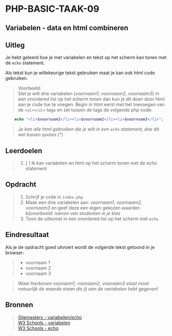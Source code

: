 # PHP-BASIC-TAAK-09
## Variabelen - data en html combineren
## Uitleg
Je hebt geleerd hoe je met variabelen en tekst op het scherm kan tonen met de `echo` statement. 
>
Als tekst kun je willekeurige tekst gebruiken maat je kan ook html code gebruiken.

>Voorbeeld:  
Stel je wilt drie variabelen (_voornaam1_, _voornaam2_, _voornaam3_) in een onordered list op het scherm tonen dan kun je dit doen door html aan je code toe te voegen. Begin in html eerst met het toevoegen van de `<ul></ul>` tags
en zet tussen de tags de volgende php code:

```php
    echo "<li>$voornaam1</li><li>$voornaam2</li><li>$voornaam3</li>";
```
>_Je kan alle html gebruiken die je wilt in een `echo` statement, doe dit wel tussen quotes (")_
>
## Leerdoelen
>1. [ ] Ik kan variabelen en html op het scherm tonen met de echo statement

## Opdracht
>1. Schrijf je code in `index.php`
>2. Maak een drie variabelen aan: _voornaam1_, _voornaam2_, _voornaam3_ en geef deze een eigen gekozen waarden _bijvoorbeeld: namen van studenten in je klas_
>3. Toon de uitkomst in een onordered list op het scherm met `echo`

## Eindresultaat
Als je de opdracht goed uitvoert wordt de volgende tekst getoond in je browser: 
>* voornaam 1
>* voornaam 2
>* voornaam 3

>_Waar hierboven voonaam1, voonaam2, voonaam3 staat moet natuurlijk de waarde staan die jij aan de variabelen hebt gegeven!_

## Bronnen
>[Sitemasters - variabelen/echo](http://www.sitemasters.be/tutorials/1/1/3/PHP/Variabelen_in_PHP#wat)  
>[W3 Schools - variabelen](https://www.w3schools.com/php/php_variables.asp)  
>[W3 Schools - echo](https://www.w3schools.com/php/php_echo_print.asp)  